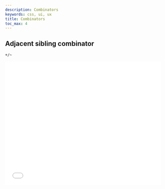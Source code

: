 ```yaml
---
description: Combinators
keywords: css, ui, ux
title: Combinators
toc_max: 4
---
```


## Adjacent sibling combinator

`+/~`

<iframe width="100%" height="400" src="//jsfiddle.net/code4mk/qdbxvu4b/embedded/css,html,result/dark/" allowpaymentrequest allowfullscreen="allowfullscreen" frameborder="0"></iframe>
